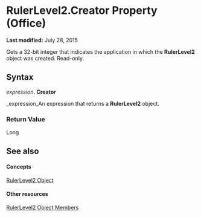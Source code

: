 
# RulerLevel2.Creator Property (Office)

 **Last modified:** July 28, 2015

Gets a 32-bit integer that indicates the application in which the  **RulerLevel2** object was created. Read-only.

## Syntax

 _expression_. **Creator**

 _expression_An expression that returns a  **RulerLevel2** object.


### Return Value

Long


## See also


#### Concepts


 [RulerLevel2 Object](f1660a26-5990-9524-33f0-a2e3410160f3.md)
#### Other resources


 [RulerLevel2 Object Members](e70ec0f0-2e89-927d-6eea-27bb4b8f5e6f.md)
